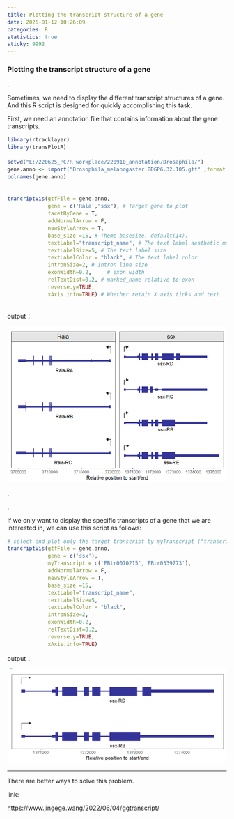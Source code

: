 ```yaml
---
title: Plotting the transcript structure of a gene
date: 2025-01-12 10:26:09
categories: R
statistics: true
sticky: 9992
---
```






### 	 Plotting the transcript structure of a gene

.

Sometimes, we need to display the different transcript structures of a gene.  And this R script is designed for quickly accomplishing this task.

First, we need an annotation file that contains information about the gene transcripts.

```R
library(rtracklayer)
library(transPlotR)

setwd("E:/220625_PC/R workplace/220910_annotation/Drosaphila/")
gene.anno <- import("Drosophila_melanogaster.BDGP6.32.105.gtf" ,format = "gtf") %>% data.frame()
colnames(gene.anno)


trancriptVis(gtfFile = gene.anno,
             gene = c('Rala',"ssx"), # Target gene to plot
             facetByGene = T,
             addNormalArrow = F,
             newStyleArrow = T,
             base_size =15, # Theme basesize, default(14).
             textLabel="transcript_name", # The text label aesthetic mappings, default('transcript_id')
             textLabelSize=5, # The text label size
             textLabelColor = "black", # The text label color
             intronSize=2, # Intron line size
             exonWidth=0.2,     # exon width 
             relTextDist=0.2, # marked_name relative to exon
             reverse.y=TRUE,
             xAxis.info=TRUE) # Whether retain X axis ticks and text



```

output：

![all transcripts for genes](./20250112-Plotting-the-transcript-structure-of-a-gene/all%20transcripts%20for%20genes.png)

.

.

If we only want to display the specific transcripts of a gene that we are interested in, we can use this script as follows:

```R
# select and plot only the target transcript by myTranscript ("transcript"_id)
trancriptVis(gtfFile = gene.anno,
             gene = c('ssx'), 
             myTranscript = c('FBtr0070215','FBtr0339773'),
             addNormalArrow = F,
             newStyleArrow = T,
             base_size =15, 
             textLabel="transcript_name", 
             textLabelSize=5, 
             textLabelColor = "black", 
             intronSize=2, 
             exonWidth=0.2,     
             relTextDist=0.2, 
             reverse.y=TRUE,
             xAxis.info=TRUE) 
```

output：

![only target transcripts](./20250112-Plotting-the-transcript-structure-of-a-gene/only%20target%20transcripts.png)

-------

There are better ways to solve this problem.

 link:

https://www.jingege.wang/2022/06/04/ggtranscript/

